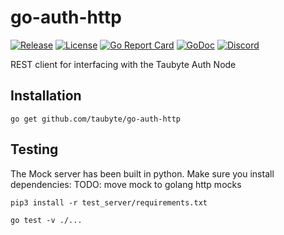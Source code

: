 # go-auth-http

[![Release](https://img.shields.io/github/release/taubyte/go-auth-http.svg)](https://github.com/taubyte/go-auth-http/releases)
[![License](https://img.shields.io/github/license/taubyte/go-auth-http)](LICENSE)
[![Go Report Card](https://goreportcard.com/badge/taubyte/go-auth-http)](https://goreportcard.com/report/taubyte/go-auth-http)
[![GoDoc](https://godoc.org/github.com/taubyte/go-auth-http?status.svg)](https://pkg.go.dev/github.com/taubyte/go-auth-http)
[![Discord](https://img.shields.io/discord/973677117722202152?color=%235865f2&label=discord)](https://tau.link/discord)

REST client for interfacing with the Taubyte Auth Node

## Installation

```
go get github.com/taubyte/go-auth-http
```


## Testing

The Mock server has been built in python. Make sure you install dependencies:
TODO: move mock to golang http mocks

```shell
pip3 install -r test_server/requirements.txt

go test -v ./...
```

